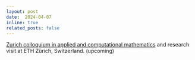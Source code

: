 ```yaml
---
layout: post
date:  2024-04-07
inline: true
related_posts: false
---
```


[Zurich colloquium in applied and computational mathematics](https://math.ethz.ch/news-and-events/events/research-seminars/zurich-colloquium-in-applied-and-computational-mathematics.html) and research visit at ETH Zürich, Switzerland.  (upcoming)
 
 